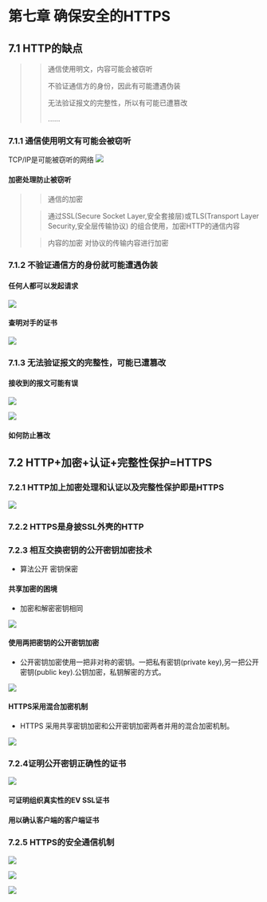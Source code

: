 # 第七章 确保安全的HTTPS
## 7.1 HTTP的缺点
>>通信使用明文，内容可能会被窃听
>>
>>不验证通信方的身份，因此有可能遭遇伪装
>>
>>无法验证报文的完整性，所以有可能已遭篡改
>>
>>...... 
### 7.1.1 通信使用明文有可能会被窃听

TCP/IP是可能被窃听的网络
![](1.png)

#### 加密处理防止被窃听
>>通信的加密
>
>>通过SSL(Secure Socket Layer,安全套接层)或TLS(Transport Layer Security,安全层传输协议)
的组合使用，加密HTTP的通信内容
>
>>内容的加密
>对协议的传输内容进行加密
### 7.1.2 不验证通信方的身份就可能遭遇伪装
#### 任何人都可以发起请求
![](HTTP隐患.png)
#### 查明对手的证书
![](查明对手的证书.png)
### 7.1.3 无法验证报文的完整性，可能已遭篡改
#### 接收到的报文可能有误
![](接受到的内容可能有误.png)

![](中间人攻击.png)
#### 如何防止篡改
## 7.2 HTTP+加密+认证+完整性保护=HTTPS
### 7.2.1 HTTP加上加密处理和认证以及完整性保护即是HTTPS
![](HTTPS通信.png)
### 7.2.2 HTTPS是身披SSL外壳的HTTP
### 7.2.3 相互交换密钥的公开密钥加密技术
* 算法公开 密钥保密
#### 共享加密的困境
* 加密和解密密钥相同

![](共享密钥加密.png)
#### 使用两把密钥的公开密钥加密
* 公开密钥加密使用一把非对称的密钥。一把私有密钥(private key),另一把公开密钥(public key).公钥加密，私钥解密的方式。

![](公开密钥加密.png)
#### HTTPS采用混合加密机制
* HTTPS 采用共享密钥加密和公开密钥加密两者并用的混合加密机制。

![](混合加密机制.png)
### 7.2.4证明公开密钥正确性的证书
![](证明公开密钥正确性的证书.png)

#### 可证明组织真实性的EV SSL证书
#### 用以确认客户端的客户端证书
### 7.2.5 HTTPS的安全通信机制
![](HTTPS通信方式.png)

![](HTTPS通信流程图解.png)

![](HTTPS比HTTP要慢2-100倍.png)























